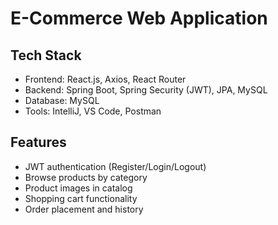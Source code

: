 # E-Commerce Web Application

## Tech Stack
- Frontend: React.js, Axios, React Router
- Backend: Spring Boot, Spring Security (JWT), JPA, MySQL
- Database: MySQL
- Tools: IntelliJ, VS Code, Postman

## Features
- JWT authentication (Register/Login/Logout)
- Browse products by category
- Product images in catalog
- Shopping cart functionality
- Order placement and history
